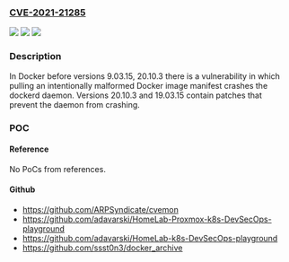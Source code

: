### [CVE-2021-21285](https://cve.mitre.org/cgi-bin/cvename.cgi?name=CVE-2021-21285)
![](https://img.shields.io/static/v1?label=Product&message=moby&color=blue)
![](https://img.shields.io/static/v1?label=Version&message=n%2Fa&color=blue)
![](https://img.shields.io/static/v1?label=Vulnerability&message=CWE-400%20Uncontrolled%20Resource%20Consumption&color=brighgreen)

### Description

In Docker before versions 9.03.15, 20.10.3 there is a vulnerability in which pulling an intentionally malformed Docker image manifest crashes the dockerd daemon. Versions 20.10.3 and 19.03.15 contain patches that prevent the daemon from crashing.

### POC

#### Reference
No PoCs from references.

#### Github
- https://github.com/ARPSyndicate/cvemon
- https://github.com/adavarski/HomeLab-Proxmox-k8s-DevSecOps-playground
- https://github.com/adavarski/HomeLab-k8s-DevSecOps-playground
- https://github.com/ssst0n3/docker_archive

